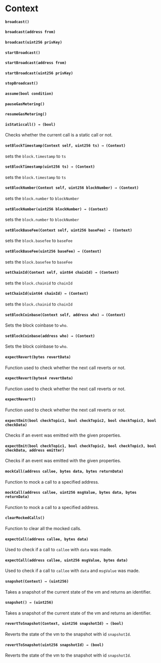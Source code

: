 # Context

#### **`broadcast()`**


#### **`broadcast(address from)`**


#### **`broadcast(uint256 privKey)`**


#### **`startBroadcast()`**


#### **`startBroadcast(address from)`**


#### **`startBroadcast(uint256 privKey)`**


#### **`stopBroadcast()`**


#### **`assume(bool condition)`**


#### **`pauseGasMetering()`**


#### **`resumeGasMetering()`**

#### **`isStaticcall() → (bool)`**

Checks whether the current call is a static call or not.

#### **`setBlockTimestamp(Context self, uint256 ts) → (Context)`**

sets the `block.timestamp` to `ts`

#### **`setBlockTimestamp(uint256 ts) → (Context)`**

sets the `block.timestamp` to `ts`

#### **`setBlockNumber(Context self, uint256 blockNumber) → (Context)`**

sets the `block.number` to `blockNumber`

#### **`setBlockNumber(uint256 blockNumber) → (Context)`**

sets the `block.number` to `blockNumber`

#### **`setBlockBaseFee(Context self, uint256 baseFee) → (Context)`**

sets the `block.basefee` to `baseFee`

#### **`setBlockBaseFee(uint256 baseFee) → (Context)`**

sets the `block.basefee` to `baseFee`

#### **`setChainId(Context self, uint64 chainId) → (Context)`**

sets the `block.chainid` to `chainId`

#### **`setChainId(uint64 chainId) → (Context)`**

sets the `block.chainid` to `chainId`

#### **`setBlockCoinbase(Context self, address who) → (Context)`**

Sets the block coinbase to `who`.

#### **`setBlockCoinbase(address who) → (Context)`**

Sets the block coinbase to `who`.

#### **`expectRevert(bytes revertData)`**

Function used to check whether the next call reverts or not.

#### **`expectRevert(bytes4 revertData)`**

Function used to check whether the next call reverts or not.

#### **`expectRevert()`**

Function used to check whether the next call reverts or not.

#### **`expectEmit(bool checkTopic1, bool checkTopic2, bool checkTopic3, bool checkData)`**

Checks if an event was emitted with the given properties.

#### **`expectEmit(bool checkTopic1, bool checkTopic2, bool checkTopic3, bool checkData, address emitter)`**

Checks if an event was emitted with the given properties.

#### **`mockCall(address callee, bytes data, bytes returnData)`**

Function to mock a call to a specified address.

#### **`mockCall(address callee, uint256 msgValue, bytes data, bytes returnData)`**

Function to mock a call to a specified address.

#### **`clearMockedCalls()`**

Function to clear all the mocked calls.

#### **`expectCall(address callee, bytes data)`**

Used to check if a call to `callee` with `data` was made.

#### **`expectCall(address callee, uint256 msgValue, bytes data)`**

Used to check if a call to `callee` with `data` and `msgValue` was made.

#### **`snapshot(Context) → (uint256)`**

Takes a snapshot of the current state of the vm and returns an identifier.

#### **`snapshot() → (uint256)`**

Takes a snapshot of the current state of the vm and returns an identifier.

#### **`revertToSnapshot(Context, uint256 snapshotId) → (bool)`**

Reverts the state of the vm to the snapshot with id `snapshotId`.

#### **`revertToSnapshot(uint256 snapshotId) → (bool)`**

Reverts the state of the vm to the snapshot with id `snapshotId`.

